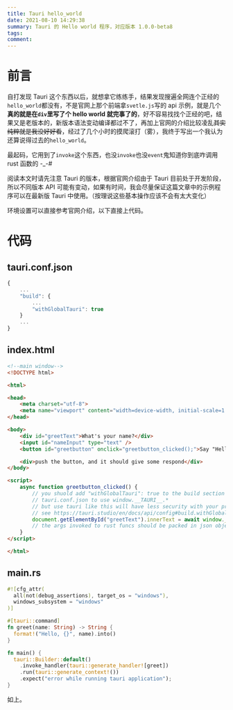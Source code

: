 ```yaml
---
title: Tauri hello_world
date: 2021-08-10 14:29:38
summary: Tauri 的 Hello world 程序，对应版本 1.0.0-beta8
tags:
comment:
---
```


# 前言

自打发现 Tauri 这个东西以后，就想拿它练练手，结果发现搜遍全网连个正经的`hello_world`都没有，不是官网上那个前端拿`svetle.js`写的 api 示例，就是几个**真的就是在`div`里写了个 hello world 就完事了的**，好不容易找找个正经的吧，结果又是老版本的，新版本语法变动编译都过不了，再加上官网的介绍比较凌乱~~其实纯粹就是我没好好看~~，经过了几个小时的摸爬滚打（雾），我终于写出一个我认为还算说得过去的`hello_world`。

最起码，它用到了`invoke`这个东西，也没`invoke`也没`event`鬼知道你到底咋调用 rust 函数的 -_-#

阅读本文时请先注意 Tauri 的版本，根据官网介绍由于 Tauri 目前处于开发阶段，所以不同版本 API 可能有变动，如果有时间，我会尽量保证这篇文章中的示例程序可以在最新版 Tauri 中使用。（按理说这些基本操作应该不会有太大变化）

环境设置可以直接参考官网介绍，以下直接上代码。

# 代码

## tauri.conf.json

```javascript
{
	...
	"build": {
		...
		"withGlobalTauri": true
	}
	...
}
```

## index.html

```html
<!--main window-->
<!DOCTYPE html>

<html>

<head>
	<meta charset="utf-8">
	<meta name="viewport" content="width=device-width, initial-scale=1.0">
</head>

<body>
	<div id="greetText">What's your name?</div>
	<input id="nameInput" type="text" />
	<button id="greetbutton" onclick="greetbutton_clicked();">Say "Hello"</button>

	<div>push the button, and it should give some respond</div>
</body>

<script>
	async function greetbutton_clicked() {
		// you shuold add "withGlobalTauri": true to the build section of
		// tauri.conf.json to use window.__TAURI__.*
		// but use tauri like this will have less security with your program,
		// see https://tauri.studio/en/docs/api/config#build.withGlobalTauri for detail.
		document.getElementById("greetText").innerText = await window.__TAURI__.invoke("greet", { name: document.getElementById("nameInput").value });
		// the args invoked to rust funcs should be packed in json object.
	}
</script>

</html>
```

## main.rs

```rust
#![cfg_attr(
  all(not(debug_assertions), target_os = "windows"),
  windows_subsystem = "windows"
)]

#[tauri::command]
fn greet(name: String) -> String {
  format!("Hello, {}", name).into()
}

fn main() {
  tauri::Builder::default()
    .invoke_handler(tauri::generate_handler![greet])
    .run(tauri::generate_context!())
    .expect("error while running tauri application");
}
```

如上。